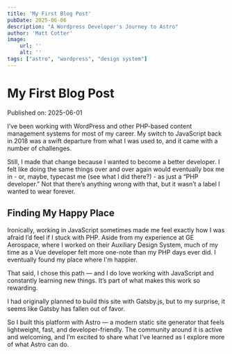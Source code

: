 ```yaml
---
title: 'My First Blog Post'
pubDate: 2025-06-06
description: "A Wordpress Developer's Journey to Astro"
author: 'Matt Cotter'
image:
    url: ''
    alt: ''
tags: ["astro", "wordpress", "design system"]
---
```

# My First Blog Post

Published on: 2025-06-01

I’ve been working with WordPress and other PHP-based content management systems for most of my career. My switch to JavaScript back in 2018 was a swift departure from what I was used to, and it came with a number of challenges.

Still, I made that change because I wanted to become a better developer. I felt like doing the same things over and over again would eventually box me in - or, maybe, typecast me (see what I did there?) - as just a “PHP developer.” Not that there’s anything wrong with that, but it wasn’t a label I wanted to wear forever.

## Finding My Happy Place

Ironically, working in JavaScript sometimes made me feel exactly how I was afraid I’d feel if I stuck with PHP. Aside from my experience at GE Aerospace, where I worked on their Auxiliary Design System, much of my time as a Vue developer felt more one-note than my PHP days ever did. I eventually found my place where I'm happier.

That said, I chose this path — and I do love working with JavaScript and constantly learning new things. It’s part of what makes this work so rewarding.

I had originally planned to build this site with Gatsby.js, but to my surprise, it seems like Gatsby has fallen out of favor.

So I built this platform with Astro — a modern static site generator that feels lightweight, fast, and developer-friendly. The community around it is active and welcoming, and I’m excited to share what I’ve learned as I explore more of what Astro can do.